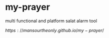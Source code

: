 # my-prayer
multi functional and platform salat alarm tool 



$$$$$$$$$$$$$$$$$https://mansourtheonly.github.io/my-prayer/$$$$$$$$$$$$$$$$$
